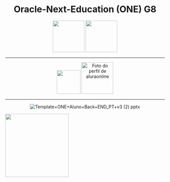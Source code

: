 <h1 align=center>Oracle-Next-Education (ONE) G8</h1>
<div align=center>

  <div>
     <img heigth=100 width=100 src="https://upload.wikimedia.org/wikipedia/commons/5/50/Oracle_logo.svg">
     <img heigth=100 width=100 src="https://media.licdn.com/dms/image/v2/D4E0BAQHYCgYovUuPtQ/company-logo_200_200/company-logo_200_200/0/1665755678957/oracle_logo?e=1750896000&v=beta&t=BSrvGzfAOQet0ou_pheHjONrMniS2qFuCCB7nL443-Q">   
    <hr>
    <img heigth=5 width=75 src="https://cursos.alura.com.br/assets/images/logos/logo-alura.svg">
    <img heigth=100 width=100 alt="Foto do perfil de aluraonline" src="https://encrypted-tbn0.gstatic.com/images?q=tbn:ANd9GcTZHHD0ufmK1WAiwukpR-AztrqG7AFZwJ2g_A&s">
    <hr>
  </div>


![Template+ONE+Aluno+Back+END_PT+v3 (2) pptx](https://github.com/user-attachments/assets/708495db-cd73-4c62-8e85-6de2b768bdc4)

</div>

<img heigth=200 width=200 src="https://github.com/user-attachments/assets/7ec82533-c740-4d58-958b-ffc7a5812538">
